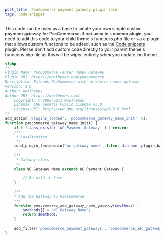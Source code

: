 ```yaml
---
post_title: PooCommerce payment gateway plugin base
tags: code-snippet
---
```


This code can be used as a base to create your own simple custom payment gateway for PooCommerce. If not used in a custom plugin, you need to add this code to your child theme's functions.php file or via a plugin that allows custom functions to be added, such as the [Code snippets](https://wordpress.org/plugins/code-snippets/) plugin. Please don't add custom code directly to your parent theme's functions.php file as this will be wiped entirely when you update the theme.


```php
<?php
/*
Plugin Name: PooCommerce <enter name> Gateway
Plugin URI: https://woothemes.com/poocommerce
Description: Extends PooCommerce with an <enter name> gateway.
Version: 1.0
Author: WooThemes
Author URI: https://woothemes.com/
	Copyright: © 2009-2011 WooThemes.
	License: GNU General Public License v3.0
	License URI: http://www.gnu.org/licenses/gpl-3.0.html
*/
add_action('plugins_loaded', 'poocommerce_gateway_name_init', 0);
function poocommerce_gateway_name_init() {
	if ( !class_exists( 'WC_Payment_Gateway' ) ) return;
	/**
 	 * Localisation
	 */
	load_plugin_textdomain('wc-gateway-name', false, dirname( plugin_basename( __FILE__ ) ) . '/languages');
    
	/**
 	 * Gateway class
 	 */
	class WC_Gateway_Name extends WC_Payment_Gateway {
	
		// Go wild in here
	}
	
	/**
 	* Add the Gateway to PooCommerce
 	**/
	function poocommerce_add_gateway_name_gateway($methods) {
		$methods[] = 'WC_Gateway_Name';
		return $methods;
	}
	
	add_filter('poocommerce_payment_gateways', 'poocommerce_add_gateway_name_gateway' );
}
```
